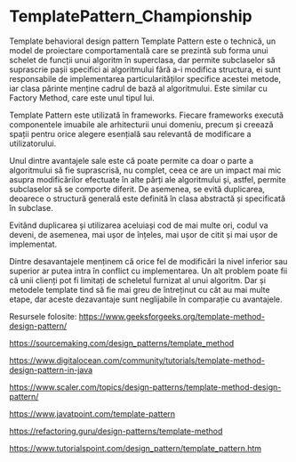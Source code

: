 # TemplatePattern_Championship
Template behavioral design pattern
Template Pattern este o technică, un model de proiectare comportamentală care se prezintă sub forma unui schelet de funcții unui algoritm în superclasa, dar permite subclaselor să suprascrie pașii specifici ai algoritmului fără a-i modifica structura, ei sunt responsabile de implementarea particularităților specifice acestei metode, iar clasa părinte menține cadrul de bază al algoritmului. Este similar cu Factory Method, care este unul tipul lui.

Template Pattern este utilizată în frameworks. Fiecare frameworks execută componentele imuabile ale arhitecturii unui domeniu, precum și creează spații pentru orice alegere esențială sau relevantă de modificare a utilizatorului.

Unul dintre avantajele sale este că poate permite ca doar o parte a algoritmului să fie suprascrisă, nu complet, ceea ce are un impact mai mic asupra modificărilor efectuate în alte părți ale algoritmului și, astfel, permite subclaselor să se comporte diferit. De asemenea, se evită duplicarea, deoarece o structură generală este definită în clasa abstractă și specificată în subclase.

Evitând duplicarea și utilizarea aceluiași cod de mai multe ori, codul va deveni, de asemenea, mai ușor de înțeles, mai ușor de citit și mai ușor de implementat.

Dintre desavantajele menținem că orice fel de modificări la nivel inferior sau superior ar putea intra în conflict cu implementarea. Un alt problem poate fii că unii clienți pot fi limitați de scheletul furnizat al unui algoritm. Dar și metodele template tind să fie mai greu de întreținut cu cât au mai multe etape, dar aceste dezavantaje sunt neglijabile în comparație cu avantajele.

Resursele folosite:
https://www.geeksforgeeks.org/template-method-design-pattern/

https://sourcemaking.com/design_patterns/template_method

https://www.digitalocean.com/community/tutorials/template-method-design-pattern-in-java

https://www.scaler.com/topics/design-patterns/template-method-design-pattern/

https://www.javatpoint.com/template-pattern

https://refactoring.guru/design-patterns/template-method

https://www.tutorialspoint.com/design_pattern/template_pattern.htm

